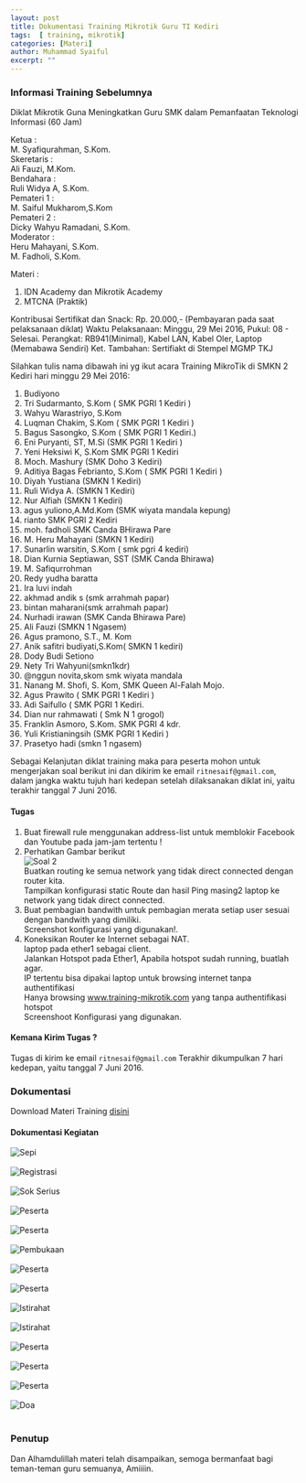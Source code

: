 ```yaml
---
layout: post
title: Dokumentasi Training Mikrotik Guru TI Kediri
tags:  [ training, mikrotik]
categories: [Materi]
author: Muhammad Syaiful
excerpt: ""
---
```


### Informasi Training Sebelumnya

Diklat Mikrotik Guna Meningkatkan Guru SMK dalam Pemanfaatan Teknologi Informasi (60 Jam)

Ketua		: <br>M. Syafiqurahman, S.Kom.<br>
Skeretaris	: <br>Ali Fauzi, M.Kom.<br>
Bendahara	: <br>Ruli Widya A, S.Kom.<br>
Pemateri 1	: <br>M. Saiful Mukharom,S.Kom<br>
Pemateri 2	: <br>Dicky Wahyu Ramadani, S.Kom.<br>
Moderator	: <br>Heru Mahayani, S.Kom.<br>
		      M. Fadholi, S.Kom.

Materi	:<br>
1. IDN Academy dan Mikrotik Academy<br>
2. MTCNA (Praktik)

Kontribusai Sertifikat dan Snack: Rp. 20.000,- (Pembayaran pada saat pelaksanaan diklat)
Waktu Pelaksanaan: Minggu, 29 Mei 2016, Pukul: 08 - Selesai.
Perangkat: RB941(Minimal), Kabel LAN, Kabel Oler, Laptop (Memabawa Sendiri)
Ket. Tambahan: Sertifiakt di Stempel MGMP TKJ

Silahkan tulis nama dibawah ini yg ikut acara Training MikroTik di SMKN 2 Kediri hari minggu 29 Mei 2016:

1. Budiyono
2. Tri Sudarmanto, S.Kom ( SMK PGRI 1 Kediri )
3. Wahyu Warastriyo, S.Kom
4. Luqman Chakim, S.Kom ( SMK PGRI 1 Kediri )
5. Bagus Sasongko, S.Kom ( SMK PGRI 1 Kediri.)
6. Eni Puryanti, ST, M.Si (SMK PGRI 1 Kediri )
7. Yeni Heksiwi K, S.Kom SMK PGRI 1 Kediri
8. Moch. Mashury (SMK Doho 3 Kediri)
9. Aditiya Bagas Febrianto, S.Kom ( SMK PGRI 1 Kediri )
10. Diyah Yustiana (SMKN 1 Kediri)
11. Ruli Widya A. (SMKN 1 Kediri)
12. Nur Alfiah (SMKN 1 Kediri)
13. agus yuliono,A.Md.Kom (SMK wiyata mandala kepung)
14. rianto SMK PGRI 2 Kediri
15. moh. fadholi SMK Canda BHirawa Pare
16. M. Heru Mahayani (SMKN 1 Kediri)
17. Sunarlin warsitin, S.Kom ( smk pgri 4 kediri)
18. Dian Kurnia Septiawan, SST (SMK Canda Bhirawa)
19. M. Safiqurrohman
20. Redy yudha baratta
21. Ira luvi indah
22. akhmad andik s (smk arrahmah papar)
23. bintan maharani(smk arrahmah papar)
24. Nurhadi irawan (SMK Canda Bhirawa Pare)
25. Ali Fauzi (SMKN 1 Ngasem)
26. Agus pramono, S.T., M. Kom
27. Anik safitri budiyati,S.Kom( SMKN 1 kediri)
28. Dody Budi Setiono
29. Nety Tri Wahyuni(smkn1kdr)
30. @nggun novita,skom smk wiyata mandala
31. Nanang M. Shofi, S. Kom, SMK Queen Al-Falah Mojo.                                                                                      
32. Agus Prawito ( SMK PGRI 1 Kediri )                                                    
33. Adi Saifullo ( SMK PGRI 1 Kediri.
34. Dian nur rahmawati ( Smk N 1 grogol)
35. Franklin Asmoro, S.Kom. SMK PGRI 4 kdr.                           
36. Yuli Kristianingsih (SMK PGRI 1 Kediri )
37. Prasetyo hadi (smkn 1 ngasem)


Sebagai Kelanjutan diklat training maka para peserta mohon untuk mengerjakan soal berikut ini dan dikirim ke email `ritnesaif@gmail.com`, dalam jangka waktu tujuh hari kedepan setelah dilaksanakan diklat ini, yaitu terakhir tanggal 7 Juni 2016.

#### Tugas 
1. Buat firewall rule menggunakan address-list untuk memblokir Facebook dan Youtube pada jam-jam tertentu !
2. Perhatikan Gambar berikut<br> ![Soal 2](/myblog/assets/images/soal-2.png) <br> Buatkan routing ke semua network yang tidak direct connected dengan router kita. <br> Tampilkan konfigurasi static Route dan hasil Ping masing2 laptop ke network yang tidak direct connected.
3. Buat pembagian bandwith untuk pembagian merata setiap user sesuai dengan bandwith yang dimiliki. <br> Screenshot konfigurasi yang digunakan!.
4. Koneksikan Router ke Internet sebagai NAT. <br> laptop pada ether1 sebagai client. <br>Jalankan Hotspot pada Ether1, Apabila hotspot sudah running, buatlah agar. <br> IP tertentu bisa dipakai laptop untuk browsing internet tanpa authentifikasi <br> Hanya browsing www.training-mikrotik.com yang tanpa authentifikasi hotspot <br> Screenshoot Konfigurasi yang digunakan.

#### Kemana Kirim Tugas ?
Tugas di kirim ke email `ritnesaif@gmail.com` Terakhir dikumpulkan 7 hari kedepan, yaitu tanggal 7 Juni 2016.

### Dokumentasi
Download Materi Training [disini](/myblog/assets/files/materi-trainning.rar)

#### Dokumentasi Kegiatan
![Sepi](/myblog/assets/images/smkn2/sepi.JPG)<br><br>![Registrasi](/myblog/assets/images/smkn2/registrasi.JPG)<br><br>![Sok Serius](/myblog/assets/images/smkn2/pemateri.JPG)<br><br>![Peserta](/myblog/assets/images/smkn2/peserta6.JPG)<br><br>![Peserta](/myblog/assets/images/smkn2/peserta4.JPG)<br><br>![Pembukaan](/myblog/assets/images/smkn2/pembukaan.JPG)<br><br>![Peserta](/myblog/assets/images/smkn2/peserta3.JPG)<br><br>![Peserta](/myblog/assets/images/smkn2/pemanasan.JPG)<br><br>![Istirahat](/myblog/assets/images/smkn2/ishoma2.JPG)<br><br>![Istirahat](/myblog/assets/images/smkn2/ishoma1.JPG)<br><br>![Peserta](/myblog/assets/images/smkn2/peserta1.JPG)<br><br>![Peserta](/myblog/assets/images/smkn2/peserta5.JPG)<br><br>![Peserta](/myblog/assets/images/smkn2/peserta2.JPG)<br><br>![Doa](/myblog/assets/images/smkn2/doa.JPG)<br><br>

### Penutup
Dan Alhamdulillah materi telah disampaikan, semoga bermanfaat bagi teman-teman guru semuanya, Amiiiin.
